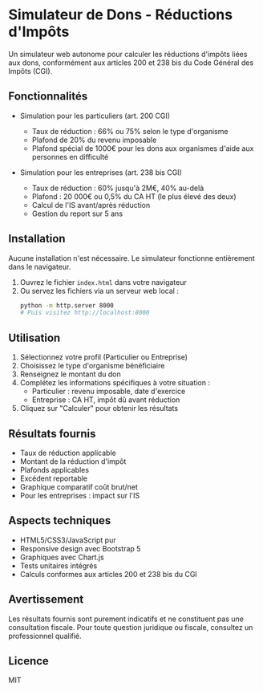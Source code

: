 # Simulateur de Dons - Réductions d'Impôts

Un simulateur web autonome pour calculer les réductions d'impôts liées aux dons, conformément aux articles 200 et 238 bis du Code Général des Impôts (CGI).

## Fonctionnalités

- Simulation pour les particuliers (art. 200 CGI)
  - Taux de réduction : 66% ou 75% selon le type d'organisme
  - Plafond de 20% du revenu imposable
  - Plafond spécial de 1000€ pour les dons aux organismes d'aide aux personnes en difficulté
  
- Simulation pour les entreprises (art. 238 bis CGI)
  - Taux de réduction : 60% jusqu'à 2M€, 40% au-delà
  - Plafond : 20 000€ ou 0,5% du CA HT (le plus élevé des deux)
  - Calcul de l'IS avant/après réduction
  - Gestion du report sur 5 ans

## Installation

Aucune installation n'est nécessaire. Le simulateur fonctionne entièrement dans le navigateur.

1. Ouvrez le fichier `index.html` dans votre navigateur
2. Ou servez les fichiers via un serveur web local :
   ```bash
   python -m http.server 8000
   # Puis visitez http://localhost:8000
   ```

## Utilisation

1. Sélectionnez votre profil (Particulier ou Entreprise)
2. Choisissez le type d'organisme bénéficiaire
3. Renseignez le montant du don
4. Complétez les informations spécifiques à votre situation :
   - Particulier : revenu imposable, date d'exercice
   - Entreprise : CA HT, impôt dû avant réduction
5. Cliquez sur "Calculer" pour obtenir les résultats

## Résultats fournis

- Taux de réduction applicable
- Montant de la réduction d'impôt
- Plafonds applicables
- Excédent reportable
- Graphique comparatif coût brut/net
- Pour les entreprises : impact sur l'IS

## Aspects techniques

- HTML5/CSS3/JavaScript pur
- Responsive design avec Bootstrap 5
- Graphiques avec Chart.js
- Tests unitaires intégrés
- Calculs conformes aux articles 200 et 238 bis du CGI

## Avertissement

Les résultats fournis sont purement indicatifs et ne constituent pas une consultation fiscale. Pour toute question juridique ou fiscale, consultez un professionnel qualifié.

## Licence

MIT 